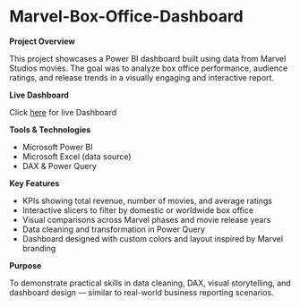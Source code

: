 # Marvel-Box-Office-Dashboard
**Project Overview**

This project showcases a Power BI dashboard built using data from Marvel Studios movies. The goal was to analyze box office performance, audience ratings, and release trends in a visually engaging and interactive report.

**Live Dashboard**

Click [here](https://app.powerbi.com/view?r=eyJrIjoiZjcyM2VlODYtMzM0My00ZWFmLWI4YzUtMTUwZmExNjgwYzc4IiwidCI6ImM2ZTU0OWIzLTVmNDUtNDAzMi1hYWU5LWQ0MjQ0ZGM1YjJjNCJ9) for live Dashboard

**Tools & Technologies**

-	Microsoft Power BI
-	Microsoft Excel (data source)
-	DAX & Power Query

**Key Features**

-	KPIs showing total revenue, number of movies, and average ratings
- Interactive slicers to filter by domestic or worldwide box office
- Visual comparisons across Marvel phases and movie release years
- Data cleaning and transformation in Power Query
- Dashboard designed with custom colors and layout inspired by Marvel branding

**Purpose**

To demonstrate practical skills in data cleaning, DAX, visual storytelling, and dashboard design — similar to real-world business reporting scenarios.
